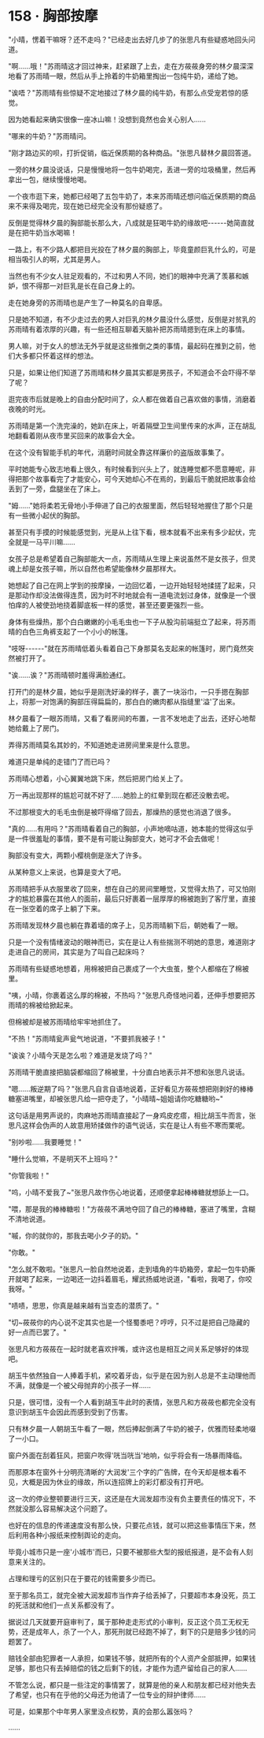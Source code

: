 <link rel="stylesheet" href="../../styles/text.css" />
<h1>158 · 胸部按摩</h1>

"小晴，愣着干嘛呀？还不走吗？"已经走出去好几步了的张思凡有些疑惑地回头问道。

"啊......哦！"苏雨晴这才回过神来，赶紧跟了上去，走在方莜莜身旁的林夕晨深深地看了苏雨晴一眼，然后从手上拎着的牛奶箱里掏出一包纯牛奶，递给了她。

"诶唔？"苏雨晴有些惊疑不定地接过了林夕晨的纯牛奶，有那么点受宠若惊的感觉。

因为她看起来确实很像一座冰山嘛！没想到竟然也会关心别人......

"哪来的牛奶？"苏雨晴问。

"刚才路边买的呗，打折促销，临近保质期的各种商品。"张思凡替林夕晨回答道。

一旁的林夕晨没说话，只是慢慢地将一包牛奶喝完，丢进一旁的垃圾桶里，然后再拿出一包，继续慢慢地喝。

一个夜市逛下来，她都已经喝了五包牛奶了，本来苏雨晴还想问临近保质期的商品来不来得及喝完，现在她已经完全没有那份疑惑了。

反倒是觉得林夕晨的胸部能长那么大，八成就是狂喝牛奶的缘故吧------她简直就是在把牛奶当水喝嘛！

一路上，有不少路人都把目光投在了林夕晨的胸部上，毕竟童颜巨乳什么的，可是相当吸引人的啊，尤其是男人。

当然也有不少女人驻足观看的，不过和男人不同，她们的眼神中充满了羡慕和嫉妒，恨不得那一对巨乳是长在自己身上的。

走在她身旁的苏雨晴也是产生了一种莫名的自卑感。

只是她不知道，有不少走过去的男人对巨乳的林夕晨没什么感觉，反倒是对贫乳的苏雨晴有着浓厚的兴趣，有一些还相互聊着天脑补把苏雨晴摁到在床上的事情。

男人嘛，对于女人的想法无外乎就是这些推倒之类的事情，最起码在推到之前，他们大多都只怀着这样的想法。

只是，如果让他们知道了苏雨晴和林夕晨其实都是男孩子，不知道会不会吓得不举了呢？

逛完夜市后就是晚上的自由分配时间了，众人都在做着自己喜欢做的事情，消磨着夜晚的时光。

苏雨晴是第一个洗完澡的，她趴在床上，听着隔壁卫生间里传来的水声，正在胡乱地翻看着刚从夜市里买回来的故事会大全。

在这个没有智能手机的年代，消磨时间就全靠这样廉价的盗版故事集了。

平时她能专心致志地看上很久，有时候看到兴头上了，就连睡觉都不愿意睡呢，非得把那个故事看完了才能安心，可今天她却心不在焉的，到最后干脆就把故事会给丢到了一旁，盘腿坐在了床上。

"姆......"她将柔若无骨地小手伸进了自己的衣服里面，然后轻轻地握住了那个只是有一些微小起伏的胸部。

甚至只有手摸的时候能感觉到，光是从上往下看，根本就看不出来有多少起伏，完全就是一马平川嘛......

女孩子总是希望着自己胸部能大一点，苏雨晴从生理上来说虽然不是女孩子，但灵魂上却是女孩子嘛，所以自然也希望能像林夕晨那样大。

她想起了自己在网上学到的按摩操，一边回忆着，一边开始轻轻地揉搓了起来，只是那动作却没法做得连贯，因为时不时地就会有一道电流划过身体，就像是一个很怕痒的人被使劲地挠着脚底板一样的感觉，甚至还要更强烈一些。

身体有些燥热，那个白白嫩嫩的小毛毛虫也一下子从股沟前端挺立了起来，将苏雨晴的白色三角裤支起了一个小小的帐篷。

"吱呀------"就在苏雨晴低着头看着自己下身那莫名支起来的帐篷时，房门竟然突然被打开了。

"诶......诶？"苏雨晴顿时羞得满脸通红。

打开门的是林夕晨，她似乎是刚洗好澡的样子，裹了一块浴巾，一只手摁在胸部上，将那一对饱满的胸部压得扁扁的，那白白的嫩肉都从指缝里'溢'了出来。

林夕晨看了一眼苏雨晴，又看了看房间的布置，一言不发地走了出去，还好心地帮她给戴上了房门。

弄得苏雨晴莫名其妙的，不知道她走进房间里来是什么意思。

难道只是单纯的走错门了而已吗？

苏雨晴心想着，小心翼翼地跳下床，然后把房门给关上了。

万一再出现那样的尴尬可就不好了......她脸上的红晕到现在都还没散去呢。

不过那根变大的毛毛虫倒是被吓得缩了回去，那燥热的感觉也消退了很多。

"真的......有用吗？"苏雨晴看着自己的胸部，小声地嘀咕道，她本能的觉得这似乎是一件很羞耻的事情，要不是有可能让胸部变大，她可才不会去做呢！

胸部没有变大，两颗小樱桃倒是涨大了许多。

从某种意义上来说，也算是变大了吧。

苏雨晴把手从衣服里收了回来，想在自己的房间里睡觉，又觉得太热了，可又怕刚才的尴尬暴露在其他人的面前，最后只好裹着一层厚厚的棉被跑到了客厅里，直接在一张空着的席子上躺了下来。

苏雨晴发现林夕晨也躺在靠着墙的席子上，见苏雨晴躺下后，朝她看了一眼。

只是一个没有情绪波动的眼神而已，实在是让人有些揣测不明她的意思，难道刚才走进自己的房间，其实是为了叫自己起床吗？

苏雨晴有些疑惑地想着，用棉被把自己裹成了一个大虫茧，整个人都缩在了棉被里。

"咦，小晴，你裹着这么厚的棉被，不热吗？"张思凡奇怪地问着，还伸手想要把苏雨晴的棉被给掀起来。

但棉被却是被苏雨晴给牢牢地抓住了。

"不热！"苏雨晴瓮声瓮气地说道，"不要抓我被子！"

"诶诶？小晴今天是怎么啦？难道是发烧了吗？"

苏雨晴干脆直接把脑袋都缩回了棉被里，十分直白地表示并不想和张思凡说话。

"嗯......叛逆期了吗？"张思凡自言自语地说着，正好看见方莜莜想把刚剥好的棒棒糖塞进嘴里，却被张思凡给一把夺走了，"小晴晴\~姐姐请你吃糖糖哟\~"

这句话是用男声说的，肉麻地苏雨晴直接起了一身鸡皮疙瘩，相比胡玉牛而言，张思凡这样会伪声的人故意用矫揉做作的语气说话，实在是让人有些不寒而栗呢。

"别吵啦......我要睡觉！"

"睡什么觉嘛，不是明天不上班吗？"

"你管我啦！"

"呜，小晴不爱我了\~"张思凡故作伤心地说着，还顺便拿起棒棒糖就想舔上一口。

"喂，那是我的棒棒糖啦！"方莜莜不满地夺回了自己的棒棒糖，塞进了嘴里，含糊不清地说道。

"嘁，你的就你的，那我去喝小夕子的奶。"

"你敢。"

"怎么就不敢啦。"张思凡一脸自然地说着，走到墙角的牛奶箱旁，拿起一包牛奶撕开就喝了起来，一边喝还一边抖着眉毛，耀武扬威地说道，"看啦，我喝了，你咬我呀。"

"啧啧，思思，你真是越来越有当变态的潜质了。"

"切\~莜莜你的内心说不定其实也是一个怪蜀黍吧？哼哼，只不过是把自己隐藏的好一点而已罢了。"

张思凡和方莜莜在一起时就老喜欢拌嘴，或许这也是相互之间关系足够好的体现吧。

胡玉牛依然独自一人捧着手机，紧咬着牙齿，似乎是在因为别人总是不主动理他而不满，就像是一个被父母抛弃的小孩子一样......

只是，很可惜，没有一个人看到胡玉牛此时的表情，张思凡和方莜莜也都完全没有意识到胡玉牛会因此而感到受到了伤害。

只有林夕晨一人朝胡玉牛看了一眼，然后捧起倒满了牛奶的被子，优雅而轻柔地啜了一小口。

窗户外面在刮着狂风，把窗户吹得'咣当咣当'地响，似乎将会有一场暴雨降临。

而那原本在窗外十分明亮清晰的'大润发'三个字的广告牌，在今天却是根本看不见，大概是因为休业的缘故，所以连招牌上的彩灯都没有打开吧。

这一次的停业整顿要进行三天，这还是在大润发超市没有负主要责任的情况下，不然就没那么容易解决这个问题了。

也好在的信息的传递速度没有那么快，只要花点钱，就可以把这些事情压下来，然后利用各种小报纸来控制舆论的走向。

毕竟小城市只是一座'小城市'而已，只要不被那些大型的报纸报道，是不会有人刻意来关注的。

占理和理亏的区别只在于要花的钱需要多少而已。

至于那名员工，就完全被大润发超市当作弃子给丢掉了，只要超市本身没死，员工的死活就和他们一点关系都没有了。

据说过几天就要开庭审判了，属于那种走走形式的小审判，反正这个员工无权无势，还是成年人，杀了一个人，那死刑就已经跑不掉了，剩下的只是赔多少钱的问题罢了。

赔钱全部由犯罪者一人承担，如果钱不够，就把所有的个人资产全部抵押，如果钱足够，那也只有去掉赔偿的钱之后剩下的钱，才能作为遗产留给自己的家人......

不管怎么说，都只是一些注定的事情罢了，就算是他的亲人和朋友都已经对他失去了希望，也只有在乎他的父母还为他请了一位专业的辩护律师......

可是，如果那个中年男人家里没点权势，真的会那么嚣张吗？

......
